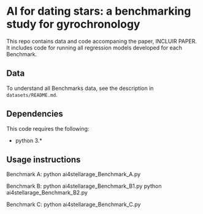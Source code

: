 # AI for dating stars: a benchmarking study for gyrochronology

This repo contains data and code accompaning the paper, INCLUIR PAPER. It includes code for running all regression models developed for each Benchmark.

## Data
To understand all Benchmarks data, see the description in `datasets/README.md`.

## Dependencies
This code requires the following: 
* python 3.*

## Usage instructions
Benchmark A:
python ai4stellarage_Benchmark_A.py

Benchmark B:
python ai4stellarage_Benchmark_B1.py
python ai4stellarage_Benchmark_B2.py

Benchmark C:
python ai4stellarage_Benchmark_C.py


